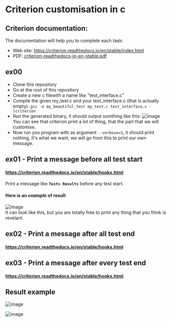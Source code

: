 # Criterion customisation in c

## Criterion documentation:
The documentation will help you to complete each task:
- Web site: https://criterion.readthedocs.io/en/stable/index.html
- PDF: [criterion-readthedocs-io-en-stable.pdf](https://github.com/user-attachments/files/17882077/criterion-readthedocs-io-en-stable.pdf)

## ex00
- Clone this repository
- Go at the root of this repository
- Create a new c filewith a name like "test_interface.c"
- Compile the given my_test.c and your test_interface.c (that is actually empty). `gcc -o my_beautiful_test my_test.c test_interface.c -lcriterion`
- Run the generated binary, it should output somthing like this:
![image](https://github.com/user-attachments/assets/9e1af1bb-0610-42c4-995d-3b8eaf6dbe31)  
You can see that criterion print a lot of thing, that the part that we will customise.
- Now run you program with as argument `--verbose=3`, it should print nothing, it's what we want, we will go from this to print our own message.

## ex01 - Print a message **before all** test start
#### https://criterion.readthedocs.io/en/stable/hooks.html

Print a message like **`Tests Results`** before any test start.

#### Here is an *example* of result
![image](https://github.com/user-attachments/assets/ee14fb02-ad21-4494-97ea-2efdc30dad2e)  
It can look like this, but you are totally free to print any thing that you think is revelant.

## ex02 - Print a message **after all** test end
#### https://criterion.readthedocs.io/en/stable/hooks.html



## ex03 - Print a message **after every** test end
#### https://criterion.readthedocs.io/en/stable/hooks.html

## Result example

![image](https://github.com/user-attachments/assets/f32499d0-ddc2-4960-8e91-82081511e904)

![image](https://github.com/user-attachments/assets/f07f4731-7dc0-4606-b637-9c670cbc49c5)
